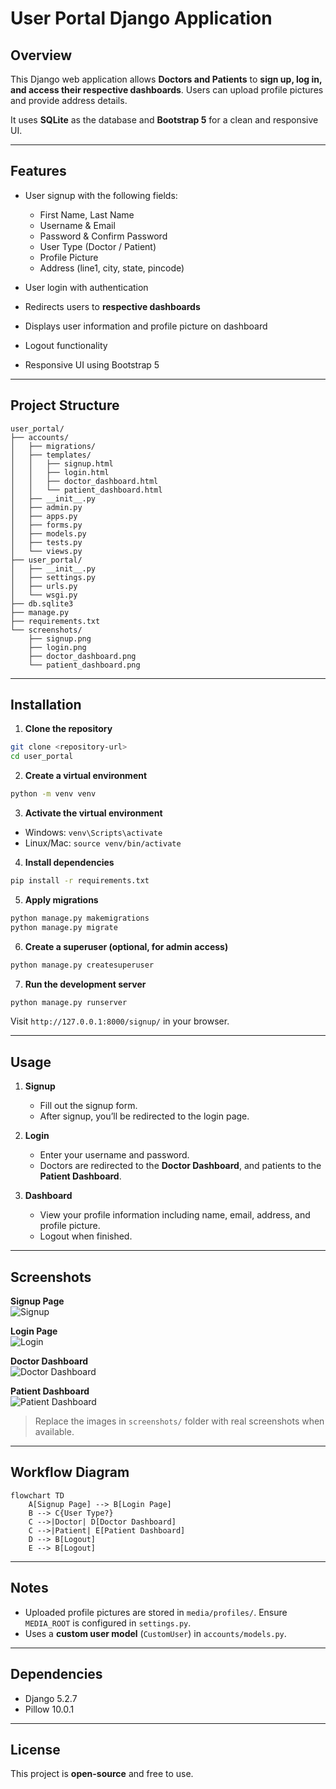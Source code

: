 # User Portal Django Application

## Overview
This Django web application allows **Doctors and Patients** to **sign up, log in, and access their respective dashboards**. Users can upload profile pictures and provide address details.

It uses **SQLite** as the database and **Bootstrap 5** for a clean and responsive UI.

---

## Features

- User signup with the following fields:  
  - First Name, Last Name  
  - Username & Email  
  - Password & Confirm Password  
  - User Type (Doctor / Patient)  
  - Profile Picture  
  - Address (line1, city, state, pincode)  

- User login with authentication  
- Redirects users to **respective dashboards**  
- Displays user information and profile picture on dashboard  
- Logout functionality  
- Responsive UI using Bootstrap 5  

---

## Project Structure

```
user_portal/
├── accounts/
│   ├── migrations/
│   ├── templates/
│   │   ├── signup.html
│   │   ├── login.html
│   │   ├── doctor_dashboard.html
│   │   └── patient_dashboard.html
│   ├── __init__.py
│   ├── admin.py
│   ├── apps.py
│   ├── forms.py
│   ├── models.py
│   ├── tests.py
│   └── views.py
├── user_portal/
│   ├── __init__.py
│   ├── settings.py
│   ├── urls.py
│   └── wsgi.py
├── db.sqlite3
├── manage.py
├── requirements.txt
└── screenshots/
    ├── signup.png
    ├── login.png
    ├── doctor_dashboard.png
    └── patient_dashboard.png
```

---

## Installation

1. **Clone the repository**

```bash
git clone <repository-url>
cd user_portal
```

2. **Create a virtual environment**

```bash
python -m venv venv
```

3. **Activate the virtual environment**

- Windows: `venv\Scripts\activate`  
- Linux/Mac: `source venv/bin/activate`  

4. **Install dependencies**

```bash
pip install -r requirements.txt
```

5. **Apply migrations**

```bash
python manage.py makemigrations
python manage.py migrate
```

6. **Create a superuser (optional, for admin access)**

```bash
python manage.py createsuperuser
```

7. **Run the development server**

```bash
python manage.py runserver
```

Visit `http://127.0.0.1:8000/signup/` in your browser.

---

## Usage

1. **Signup**  
   - Fill out the signup form.  
   - After signup, you’ll be redirected to the login page.  

2. **Login**  
   - Enter your username and password.  
   - Doctors are redirected to the **Doctor Dashboard**, and patients to the **Patient Dashboard**.  

3. **Dashboard**  
   - View your profile information including name, email, address, and profile picture.  
   - Logout when finished.  

---

## Screenshots

**Signup Page**  
![Signup](screenshots/signup.png)  

**Login Page**  
![Login](screenshots/login.png)  

**Doctor Dashboard**  
![Doctor Dashboard](screenshots/doctor_dashboard.png)  

**Patient Dashboard**  
![Patient Dashboard](screenshots/patient_dashboard.png)  

> Replace the images in `screenshots/` folder with real screenshots when available.

---

## Workflow Diagram

```mermaid
flowchart TD
    A[Signup Page] --> B[Login Page]
    B --> C{User Type?}
    C -->|Doctor| D[Doctor Dashboard]
    C -->|Patient| E[Patient Dashboard]
    D --> B[Logout]
    E --> B[Logout]
```

---

## Notes

- Uploaded profile pictures are stored in `media/profiles/`. Ensure `MEDIA_ROOT` is configured in `settings.py`.  
- Uses a **custom user model** (`CustomUser`) in `accounts/models.py`.  

---

## Dependencies

- Django 5.2.7  
- Pillow 10.0.1  

---

## License

This project is **open-source** and free to use.


